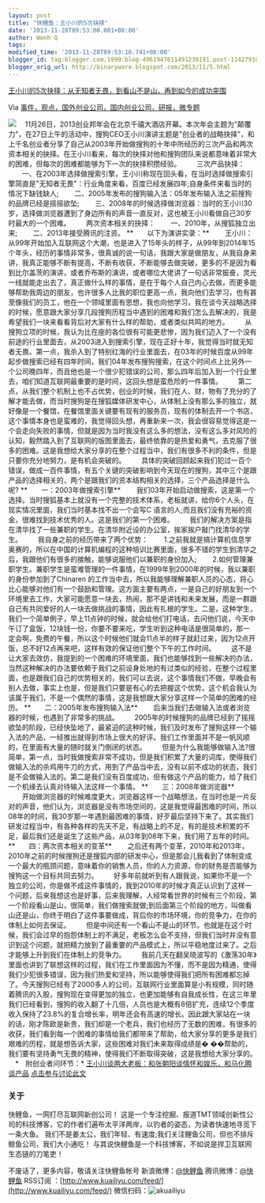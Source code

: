 ```yaml
---
layout: post
title: "快鲤鱼：王小川的5次抉择"
date: '2013-11-28T09:53:00.001+08:00'
author: Wenh Q
tags:
modified_time: '2013-11-28T09:53:16.741+08:00'
blogger_id: tag:blogger.com,1999:blog-4961947611491238191.post-1142791061224564950
blogger_orig_url: http://binaryware.blogspot.com/2013/11/5.html
---
```


[王小川的5次抉择：从无知者无畏，到看山不是山，再到如今的成功突围](http://www.kuailiyu.com/article/6298.html)

Via
[事件，观点，国外创业公司，国内创业公司，研报，微专题](http://www.kuailiyu.com/)

![](http://www.kuailiyu.com/uploadfile/2013/1127/20131127062216491.png)
　11月26日，2013创业邦年会在北京千禧大酒店开幕。本次年会主题为"颠覆力"，在27日上午的活动中，搜狗CEO王小川演讲主题是"创业者的战略抉择"，和上千名创业者分享了自己从2003年开始做搜狗的十年中所经历的三次产品和两次资本相关的抉择。在王小川看来，每次的抉择对他和搜狗团队来说都意味着非常大的困难，但每次的困难都能够为下一次的抉择积攒经验。
　　三次产品抉择：
　　一、在2003年选择做搜索引擎，王小川称现在回头看，在当时选择做搜索引擎简直是"无知者无畏"：行业角度来看，百度已经发展四年;自身条件来看当时的情况下缺钱缺人;
　　二、2005年发布的搜狗输入法：05年发布输入法之前搜狗的品牌已经是摇摇欲坠;
　　三、2008年的时候选择做浏览器：当时的王小川30岁，选择做浏览器遭到了身边所有的声音一直反对，这也被王小川看做自己30岁时最大的一个困难。
　　两次资本相关的抉择：
　　一、2010年，从搜狐独立出来;
　　二、2013年接受腾讯的注资。
**　　以下为演讲实录：**
　　王小川：从99年开始加入互联网这个大潮，也是进入了15年头的样子，从99年到2014年15个年头，经历的事情非常多，很真诚的说一句话，我跟大家是做朋友，从我自身来讲，我真正能够不断有提高，不断有收获，不断能够去做突破，更多的不是因为看到比尔盖茨的演讲，或者乔布斯的演讲，或者哪位大佬讲了一句话非常振奋，灵光一线就能走出去了，真正做什么样的事情，是在于每个人自己内心去做，而更多能够帮助我周边的朋友，也许很多人比我的职位更高一点，我向他们去学习，也有甚至像我们的员工，他在一个领域里面有思想，我也向他学习，我在谈今天战略选择的时候，愿意跟大家分享几段搜狗历程当中遇到的困难和我们怎么去解决的，我是希望我们一块来看看背后对大家有什么样的帮助，或者类似共鸣的地方。
　　从搜狗立项的时候，我认为比在座的各位很有可能更悲惨，因为我们迈入了一个没有前途的行业里面去，从2003进入到搜索引擎，现在正好十年，我觉得当时就无知者无畏。第一点，我杀入到了特别红海的行业里面去，在03年的时候百度从99年起步做搜索已经有四年时间，我们04年发布搜狗搜索，在这个时间点上比另外一个公司晚四年，而且他也是一个很少犯错误的公司，那么四年后加入到一个行业里去，咱们知道互联网最重要的是时间，这回头想是蛮危险的一件事情。
　　第二点，从我们整个机制上也不占优势，创业的时候，我们在人、财，物有了充分的了解才能去做，而当时搜狗是在搜狐媒体研发中心，从体制上没有那么多的独立，就好像是一个餐馆，在餐馆里面关键要有现有的服务员，现有的体制去开一个书店，这个事情本身也是蛮难的，我觉得回头想，再重新来一次，我会很容易觉得这是一个会走向失败的事情，但就是因为当时我没有这么多的想法，没有这么多对风险的认知，毅然踏入到了互联网的版图里面去，最终依靠的是热爱和勇气，去克服了很多的困难。这是我想给大家分享的在整个过程当中，我们有很多不利的条件，但是只要你充分地努力，是有机会突破的。
　　具体的突破回顾起来我们犯过一百个错误，做成一百件事情，有五个关键的突破影响到今天现在的搜狗，其中三个是跟产品的选择相关的，两个是跟我们的资本结构相关的选择，三个产品选择是什么呢?
**　　一：2003年做搜索引擎**
　　我们03年开始启动做搜索，这是第一个选择。当时搜狐基本上就没有一个完整的技术体系，老板就讲，给你6个人头，在现实情况里面，我们当时基本找不出一个会写C
语言的人;而且我们没有充裕的资金，很难找到技术优秀的人。这是我们的第一个困难。
　　我们的解决方案是指在清华找了一些兼职的学生。在清华附近设的办公室，挨家挨户敲门找清华的学生。
　　我自身之前的经历带来了两个优势：
　　1.之前我就是搞计算机信息学奥赛的，所以在中国的计算机编程的这种培训比赛里面，很多不错的学生到清华之后，我跟他们有很多的接触，能够说服他们以兼职的身份加入;
　　2.如何管理兼职学生。兼职学生是蛮难管理的一件事情，在1999年到2000年的时候，我以兼职的身份参加到了Chinaren
的工作当中去，所以我能够理解兼职人员的心态，将心比心能够对他们有一个鼓励和管理。这方面主要有两点，一是自己的好朋友到一个环境里去工作，大家可能愿意一块去，热闹，那不是讲钱和未来发展，而是一群跟自己有共同爱好的人一块去做挑战的事情，因此有扎根的学生。二是，这种学生，我们一个简单例子，早上11点钟的时候，就会给他们打电话，去问他们说，今天中午订了盒饭，12块钱一份，你要不要来吃，学生听到这种电话是很简单的，那一定会啊，免费的午餐，所以这个时候他们就会11点半的样子就赶过来，因为12点开饭，总不好12点再来吧，这样有效的保证他们整个下午的工作时间。
　　这不是让大家去效仿，我提到的一个困难的环境里面，我们也能够找到一些解决的办法，当然这种解决的办法要依赖于我们之前设身处地的有过类似的经验，在整个过程里面，也是跟我们自己的优势相关的，我们可以去说，这个事情我们不做，早晚会有别人去做，事实上也是，但是我们只要是有心的去把握这个优势，这个机会我认为该属于我们，不是一个偶然的事情，这是我想跟大家分享这样一个简单的困难的经历。
**　　二：2005年发布搜狗输入法**
　　后来当我们去做输入法或者浏览器的时候，也遇到了非常多的挑战。
　　2005年的时候搜狗的品牌已经到了摇摇欲坠的阶段，已经快坠地了，最紧迫的这种时候，我们及时发布了搜狗这样一个输入法的产品，一经推出就得到市场上很大的好评。我们工作里面并不是一帆风顺的，在里面有大量的随时就关门倒闭的状态。
　　但是为什么我能够做输入法?很简单，第一点，当时我做搜索非常不成功，但是我们积累了大量的词库，使得我们做输入法的杀鸡用牛刀的方式，用到了产品当中去，没有以前不成功的状态，我们是不会做输入法的。第二是我们没有百度成功，但有做这个产品的能力，给了我们一个机缘去认真对待输入法这样一个事情。
**　　三：2008年做浏览器**
　　开始做浏览器的时候难度更大，浏览器这样一个战略想法，在当时也是一片反对的声音，他们认为，浏览器是没有市场空间的，这是我觉得最困难的时间，所以08年的时间，我30岁那一年遇到最困难的事情，好歹最后坚持下来了。其实我们研发过程当中，有各种各样的先天不足，有战略上的不足，有的是技术积累的不足，最后我们还是诞生了这些产品，从03年到08年下来，我们用了五年的时间。
**　　四：两次资本相关的变革**
　　之后还有两个变革，2010年和2013年，2010年之前的时候搜狗还是搜狐内部的研发中心，但是那会儿我看到了体制变成一个最大的瓶颈问题，意味着你的销售人员，你的人力资源，你的财务是否能够为搜狗这一个目标共同去努力。
　　好多年前就听到有人跟我说，如果你不是一个独立的公司，你是做不成这件事情的，我到2010年的时候才真正认识到了这样一个问题，后来我想这也是好事，后来我理解，人经常看世界的时候有三个阶段，第一个阶段看山是山，很简单，我们做搜索就做;到后面第三个阶段的地方，叫做看山还是山，你终于明白了这件事要做成，背后你的市场环境，你的竞争力，在你的体制上如何去保证。
　　但是中间还有一个看山不是山的环节。也就是在这个时候，我们会过早的抱怨体制上的不满足，老板怎么会不支持，但我们当时并没有意识到这个问题，就把精力放到了最重要的产品模式上，所以平稳地度过来了。之后才能够上升到我们在体制上的竞争力。
　　我前几天在翻吴晓波写的《激荡30年》里面也讲到了联想这样的过程，我们在工作里面因为不懂，而不是因为精通，使得我们少犯很多错误，因为我们热爱和坚持，所以能够使得我们把所有困难都忘掉了。今天搜狗已经有了2000多人的公司，互联网行业里面算是小有规模，同时随着腾讯的入股，搜狗现在变得更加的独立，也更加能够有自我成长性，在这三年里我们已经看到，搜狗的收入翻了十几倍，人员也是大概有8倍扩充，连续12个季度收入保持了23.8%的复合增长率，明年还会有高速的增长。因此跟大家站在一块的话，刚才陈欧是新贵，我们却是一个老兵，我们也经历了无数的困难，有很多的收获，我们看到每一个困难的事情给我们都带来了帮助，给大家分享的更多是我们艰难的历程，就是想告诉大家，这些困难对我们未来取得成绩是�
��帮助的，我们要有坚持勇气无畏的精神，使得我们不断取得突破，这是我想给大家分享的。
　*　附创业者问环节：*
[王小川谈两大老板：和张朝阳谈情怀和娱乐，和马化腾谈产品](http://www.kuailiyu.com/article/6297.html)
[点击参与讨论此文](http://www.kuailiyu.com/article/6298.html?utm_source=articletail&utm_medium=RSS#comments)

### **关于**

快鲤鱼，一网打尽互联网新创公司！
这是一个专注挖掘、报道TMT领域创新性公司的科技博客，它的作者们遍布太平洋两岸，以钓者的姿态，为读者快速地寻觅下一条大鱼。
我们不是姜太公，我们年轻、有速度;我们关注鲤鱼公司，但也不排斥鲸鱼公司，我们大小通吃！
与其说快鲤鱼是一个科技博客，不如说是捍卫互联网生态链的刀笔吏！

不废话了，更多内容，敬请关注快鲤鱼帐号
新浪微博：[@快鲤鱼](http://weibo.com/p/1002062696344613/mblog)
腾讯微博：[@快鲤鱼](http://t.qq.com/kuailiyucyzone)
RSS订阅
：[http://www.kuailiyu.com/feed/](http://www.kuailiyu.com/feed/)
微信扫码：![akuailiyu](http://tpl5.kuailiyu.com/templates/white/images/weixin.jpg)
